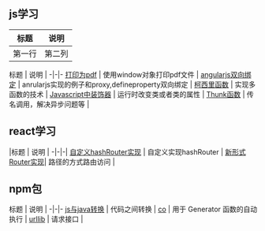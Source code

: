

## js学习


| 标题      | 说明  |
| ---------- | :-----------: |
| 第一行  | 第二列     |

标题 | 说明 |
-|-|-
[打印为pdf](./js/01-Printer.html) | 使用window对象打印pdf文件 |
[angularjs双向绑定](./js/02_mvvm.html) | anrularjs实现的例子和proxy,defineproperty双向绑定 |
[柯西里函数](./js/03_currying.md) | 实现多函数的技术  |
[Javascript中装饰器](./js/04_decorator.md) | 运行时改变类或者类的属性  |
[Thunk函数](./js/04_decorator.md) | 传名调用，解决异步问题等  |



## react学习


|标题 | 说明 |
-|-|-|
 [自定义hashRouter实现](./react/react-router/01_hash-router/index.html) | 自定义实现hashRouter | 
[新形式Router实现](./react/react-router/02_new-router/README.md)| 路径的方式路由访问 |



## npm包

标题 | 说明 |
-|-|-
[js与java转换](./npm/jsToJava.js) | 代码之间转换 |
[co](./npm/co.js) | 用于 Generator 函数的自动执行 |
[urllib](./npm/urllib.js) | 请求接口 |
 
